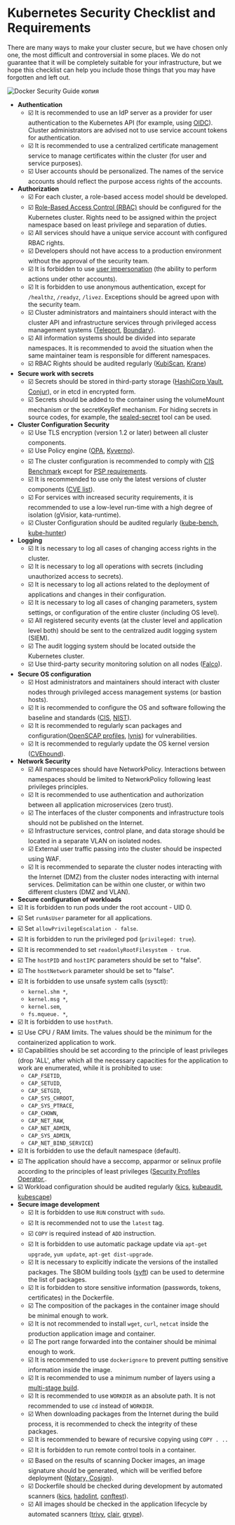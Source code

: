 # Kubernetes Security Checklist and Requirements

There are many ways to make your cluster secure, but we have chosen only one, the most difficult and controversial in some places. We do not guarantee that it will be completely suitable for your infrastructure, but we hope this checklist can help you include those things that you may have forgotten and left out.


![Docker Security Guide копия](https://user-images.githubusercontent.com/34271513/136924844-1bb4d2c5-1f23-4c71-91b5-499e7f7f533d.png)

- **Authentication**
  - ☑️ It is recommended to use an IdP server as a provider for user authentication to the Kubernetes API (for example, using [OIDC](https://kubernetes.io/docs/reference/access-authn-authz/authentication/#openid-connect-tokens)). Cluster administrators are advised not to use service account tokens for authentication.
  - ☑️ It is recommended to use a centralized certificate management service to manage certificates within the cluster (for user and service purposes).
  - ☑️ User accounts should be personalized. The names of the service accounts should reflect the purpose access rights of the accounts.
- **Authorization**
  - ☑️ For each cluster, a role-based access model should be developed.
  - ☑️ [Role-Based Access Control (RBAC)](https://kubernetes.io/docs/reference/access-authn-authz/rbac/) should be configured for the Kubernetes cluster. Rights need to be assigned within the project namespace based on least privilege and separation of duties.
  - ☑️ All services should have a unique service account with configured RBAC rights.
  - ☑️ Developers should not have access to a production environment without the approval of the security team.
  - ☑️ It is forbidden to use [user impersonation](https://kubernetes.io/docs/reference/access-authn-authz/authentication/#user-impersonation) (the ability to perform actions under other accounts).
  - ☑️ It is forbidden to use anonymous authentication, except for ```/healthz```, ```/readyz```, ```/livez```. Exceptions should be agreed upon with the security team.
  - ☑️ Cluster administrators and maintainers should interact with the cluster API and infrastructure services through privileged access management systems  ([Teleport](https://goteleport.com/docs/kubernetes-access/introduction/), [Boundary](https://www.hashicorp.com/blog/gating-access-to-kubernetes-with-hashicorp-boundary)).
  - ☑️ All information systems should be divided into separate namespaces. It is recommended to avoid the situation when the same maintainer team is responsible for different namespaces.
  - ☑️ RBAC Rights should be audited regularly ([KubiScan](https://github.com/cyberark/KubiScan), [Krane](https://github.com/appvia/krane))
- **Secure work with secrets**
  - ☑️ Secrets should be stored in third-party storage ([HashiCorp Vault](https://www.vaultproject.io/docs/platform/k8s), [Conjur](https://www.conjur.org/blog/securing-secrets-in-kubernetes/)), or in etcd in encrypted form.
  - ☑️ Secrets should be added to the container using the volumeMount mechanism or the secretKeyRef mechanism. For hiding secrets in source codes, for example, the [sealed-secret](https://github.com/bitnami-labs/sealed-secrets) tool can be used.
- **Cluster Configuration Security**
  - ☑️ Use TLS encryption (version 1.2 or later) between all cluster components.
  - ☑️ Use Policy engine ([OPA](https://www.openpolicyagent.org/docs/v0.12.2/kubernetes-admission-control/), [Kyverno](https://kyverno.io/)).
  - ☑️ The cluster configuration is recommended to comply with [CIS Benchmark](https://www.cisecurity.org/benchmark/kubernetes/) except for [PSP requirements](https://kubernetes.io/blog/2021/04/06/podsecuritypolicy-deprecation-past-present-and-future/).
  - ☑️ It is recommended to use only the latest versions of cluster components ([CVE list](https://www.container-security.site/general_information/container_cve_list.html)).
  - ☑️ For services with increased security requirements, it is recommended to use a low-level run-time with a high degree of isolation (gVisior, kata-runtime).
  - ☑️ Cluster Configuration should be audited regularly ([kube-bench](https://github.com/aquasecurity/kube-bench), [kube-hunter](https://github.com/aquasecurity/kube-hunter))
- **Logging**
  - ☑️ It is necessary to log all cases of changing access rights in the cluster.
  - ☑️ It is necessary to log all operations with secrets (including unauthorized access to secrets).
  - ☑️ It is necessary to log all actions related to the deployment of applications and changes in their configuration.
  - ☑️ It is necessary to log all cases of changing parameters, system settings, or configuration of the entire cluster (including OS level).
  - ☑️ All registered security events (at the cluster level and  application level both) should be sent to the centralized audit logging system (SIEM).
  - ☑️ The audit logging system should be located outside the Kubernetes cluster.
  - ☑️ Use third-party security monitoring solution on all nodes ([Falco](https://falco.org/)).
- **Secure OS configuration**
  - ☑️ Host administrators and maintainers should interact with cluster nodes through privileged access management systems (or bastion hosts).
  - ☑️ It is recommended to configure the OS and software following the baseline and standards ([CIS](https://www.cisecurity.org/cis-benchmarks/), [NIST](https://ncp.nist.gov/repository)).
  - ☑️ It is recommended to regularly scan packages and configuration([OpenSCAP profiles](https://static.open-scap.org/), [lynis](https://cisofy.com/lynis/)) for vulnerabilities.
  - ☑️ It is recommended to regularly update the OS kernel version ([CVEhound](https://github.com/evdenis/cvehound)).
- **Network Security**
  - ☑️ All namespaces should have NetworkPolicy. Interactions between namespaces should be limited to NetworkPolicy following least privileges principles.
  - ☑️ It is recommended to use authentication and authorization between all application microservices (zero trust).
  - ☑️ The interfaces of the cluster components and infrastructure tools should not be published on the Internet.
  - ☑️ Infrastructure services, control plane, and data storage should be located in a separate VLAN on isolated nodes.
  - ☑️ External user traffic passing into the cluster should be inspected using WAF.
  - ☑️ It is recommended to separate the cluster nodes interacting with the Internet (DMZ) from the cluster nodes interacting with internal services. Delimitation can be within one cluster, or within two different clusters (DMZ and VLAN).
 - **Secure configuration of workloads**
  - ☑️ It is forbidden to run pods under the root account - UID 0.
  - ☑️ Set ```runAsUser``` parameter for all applications.
  - ☑️ Set ```allowPrivilegeEscalation - false```.
  - ☑️ It is forbidden to run the privileged pod (```privileged: true```).
  - ☑️ It is recommended to set ```readonlyRootFilesystem - true```.
  - ☑️ The ```hostPID``` and ```hostIPC``` parameters should be set to "false".
  - ☑️ The ```hostNetwork``` parameter should be set to "false".
  - ☑️ It is forbidden to use unsafe system calls (sysctl):
    - ```kernel.shm *```,
    - ```kernel.msg *```,
    - ```kernel.sem```,
    - ```fs.mqueue. *```,
  - ☑️ It is forbidden to use ```hostPath```.
  - ☑️ Use CPU / RAM limits. The values should be the minimum for the containerized application to work.
  - ☑️ Capabilities should be set according to the principle of least privileges (drop 'ALL', after which all the necessary capacities for the application to work are enumerated, while it is prohibited to use:
    - ```CAP_FSETID```,
    - ```CAP_SETUID```,
    - ```CAP_SETGID```,
    - ```CAP_SYS_CHROOT```,
    - ```CAP_SYS_PTRACE```,
    - ```CAP_CHOWN```,
    - ```CAP_NET_RAW```,
    - ```CAP_NET_ADMIN```,
    - ```CAP_SYS_ADMIN```,
    - ```CAP_NET_BIND_SERVICE```)
  - ☑️ It is forbidden to use the default namespace (default).
  - ☑️ The application should have a seccomp, apparmor or selinux profile according to the principles of least privileges ([Security Profiles Operator](https://github.com/kubernetes-sigs/security-profiles-operator),.
  - ☑️ Workload configuration should be audited regularly ([kics](https://checkmarx.com/product/opensource/kics-open-source-infrastructure-as-code-project/), [kubeaudit](https://github.com/Shopify/kubeaudit), [kubescape](https://github.com/armosec/kubescape))
- **Secure image development**
  - ☑️ It is forbidden to use ```RUN``` construct with ```sudo```.
  - ☑️ It is recommended not to use the ```latest``` tag.
  - ☑️ ```COPY``` is required instead of ```ADD``` instruction.
  - ☑️ It is forbidden to use automatic package update via ```apt-get upgrade```, ```yum update```, ```apt-get dist-upgrade```.
  - ☑️ It is necessary to explicitly indicate the versions of the installed packages. The SBOM building tools ([syft](https://github.com/anchore/syft)) can be used to determine the list of packages.
  - ☑️ It is forbidden to store sensitive information (passwords, tokens, certificates) in the Dockerfile.
  - ☑️ The composition of the packages in the container image should be minimal enough to work.
  - ☑️ It is not recommended to install ```wget```, ```curl```, ```netcat``` inside the production application image and container.
  - ☑️ The port range forwarded into the container should be minimal enough to work. 
  - ☑️ It is recommended to use ```dockerignore``` to prevent putting sensitive information inside the image.
  - ☑️ It is recommended to use a minimum number of layers using a [multi-stage build](https://docs.docker.com/develop/develop-images/multistage-build/).
  - ☑️ It is recommended to use ```WORKDIR``` as an absolute path. It is not recommended to use ```cd``` instead of ```WORKDIR```.
  - ☑️ When downloading packages from the Internet during the build process, it is recommended to check the integrity of these packages.
  - ☑️ It is recommended to beware of recursive copying using ```COPY . ..```
  - ☑️ It is forbidden to run remote control tools in a container.
  - ☑️ Based on the results of scanning Docker images, an image signature should be generated, which will be verified before deployment ([Notary, Cosign](https://medium.com/sse-blog/verify-container-image-signatures-in-kubernetes-using-notary-or-cosign-or-both-c25d9e79ec45)).
  - ☑️ Dockerfile should be checked during development by automated scanners ([kics](https://checkmarx.com/product/opensource/kics-open-source-infrastructure-as-code-project/), [hadolint](https://github.com/hadolint/hadolint), [conftest](https://github.com/open-policy-agent/conftest)).
  - ☑️ All images should be checked in the application lifecycle by automated scanners ([trivy](https://github.com/aquasecurity/trivy), [clair](https://github.com/quay/clair), [grype](https://github.com/anchore/grype)). 
